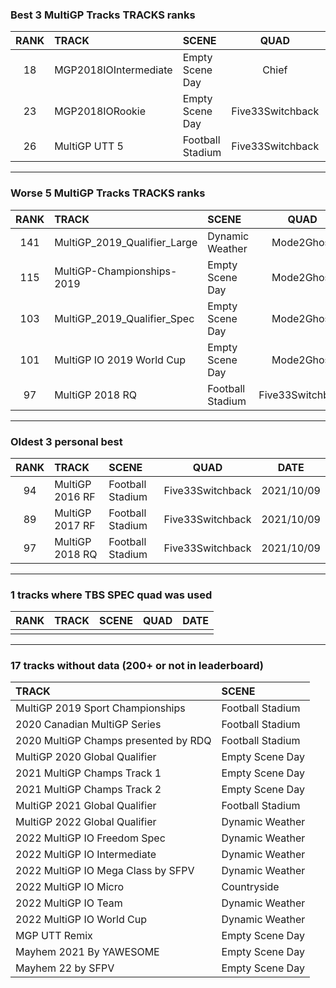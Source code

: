 ### Best 3 MultiGP Tracks TRACKS ranks
|RANK|TRACK|SCENE|QUAD|DATE|
|:---:|:---|:---|:---:|:---:|
|18|MGP2018IOIntermediate|Empty Scene Day|Chief|2022/04/03|
|23|MGP2018IORookie|Empty Scene Day|Five33Switchback|2022/04/03|
|26|MultiGP UTT 5|Football Stadium|Five33Switchback|2021/10/10|
---
### Worse 5 MultiGP Tracks TRACKS ranks
|RANK|TRACK|SCENE|QUAD|DATE|
|:---:|:---|:---|:---:|:---:|
|141|MultiGP_2019_Qualifier_Large|Dynamic Weather|Mode2Ghost|2022/03/28|
|115|MultiGP-Championships-2019|Empty Scene Day|Mode2Ghost|2022/04/13|
|103|MultiGP_2019_Qualifier_Spec|Empty Scene Day|Mode2Ghost|2022/04/13|
|101|MultiGP IO 2019 World Cup|Empty Scene Day|Mode2Ghost|2022/04/13|
|97|MultiGP 2018 RQ|Football Stadium|Five33Switchback|2021/10/09|
---
### Oldest 3 personal best
|RANK|TRACK|SCENE|QUAD|DATE|
|:---:|:---|:---|:---:|:---:|
|94|MultiGP 2016 RF|Football Stadium|Five33Switchback|2021/10/09|
|89|MultiGP 2017 RF|Football Stadium|Five33Switchback|2021/10/09|
|97|MultiGP 2018 RQ|Football Stadium|Five33Switchback|2021/10/09|
---
### 1 tracks where TBS SPEC quad was used
|RANK|TRACK|SCENE|QUAD|DATE|
|:---:|:---|:---|:---:|:---:|
||||||
---
### 17 tracks without data (200+ or not in leaderboard)
|TRACK|SCENE|
|:---|:---|
|MultiGP 2019 Sport Championships|Football Stadium|
|2020 Canadian MultiGP Series|Football Stadium|
|2020 MultiGP Champs presented by RDQ|Football Stadium|
|MultiGP 2020 Global Qualifier|Empty Scene Day|
|2021 MultiGP Champs Track 1|Empty Scene Day|
|2021 MultiGP Champs Track 2|Empty Scene Day|
|MultiGP 2021 Global Qualifier|Football Stadium|
|MultiGP 2022 Global Qualifier|Dynamic Weather|
|2022 MultiGP IO Freedom Spec|Dynamic Weather|
|2022 MultiGP IO Intermediate|Dynamic Weather|
|2022 MultiGP IO Mega Class by SFPV|Dynamic Weather|
|2022 MultiGP IO Micro|Countryside|
|2022 MultiGP IO Team|Dynamic Weather|
|2022 MultiGP IO World Cup|Dynamic Weather|
|MGP UTT Remix|Empty Scene Day|
|Mayhem 2021 By YAWESOME|Empty Scene Day|
|Mayhem 22 by SFPV|Empty Scene Day|
